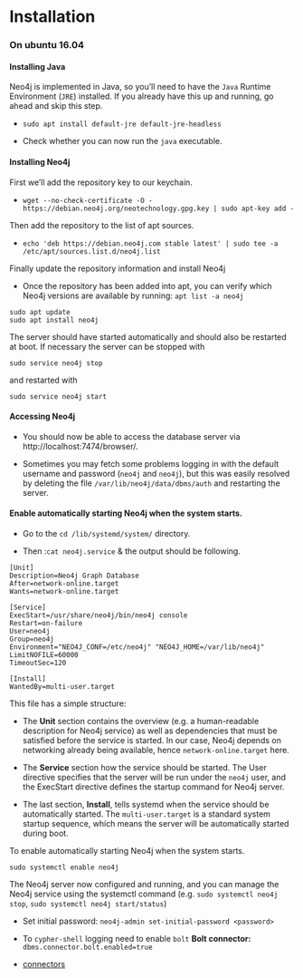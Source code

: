 # Installation
###  On ubuntu 16.04
#### Installing Java
Neo4j is implemented in Java, so you’ll need to have the `Java` Runtime Environment (`JRE`) installed.
If you already have this up and running, go ahead and skip this step.

+ `sudo apt install default-jre default-jre-headless`

+ Check whether you can now run the `java` executable.

#### Installing Neo4j
First we’ll add the repository key to our keychain.
+ `wget --no-check-certificate -O - https://debian.neo4j.org/neotechnology.gpg.key | sudo apt-key add -`

Then add the repository to the list of apt sources.

+ `echo 'deb https://debian.neo4j.com stable latest' | sudo tee -a /etc/apt/sources.list.d/neo4j.list`

Finally update the repository information and install Neo4j

+ Once the repository has been added into apt, you can verify which Neo4j versions are available by running: `apt list -a neo4j`

```
sudo apt update
sudo apt install neo4j
```

The server should have started automatically and should also be restarted at boot.
If necessary the server can be stopped with

`sudo service neo4j stop`

and restarted with

`sudo service neo4j start`


#### Accessing Neo4j
+ You should now be able to access the database server via http://localhost:7474/browser/.

+ Sometimes you may fetch  some problems logging in with the default username and password (`neo4j` and `neo4j`),
but this was easily resolved by deleting the file `/var/lib/neo4j/data/dbms/auth` and restarting the server.

####  Enable automatically starting Neo4j when the system starts.

+ Go to the `cd /lib/systemd/system/` directory.

+ Then :`cat neo4j.service` & the output should be following.

```
[Unit]
Description=Neo4j Graph Database
After=network-online.target
Wants=network-online.target

[Service]
ExecStart=/usr/share/neo4j/bin/neo4j console
Restart=on-failure
User=neo4j
Group=neo4j
Environment="NEO4J_CONF=/etc/neo4j" "NEO4J_HOME=/var/lib/neo4j"
LimitNOFILE=60000
TimeoutSec=120

[Install]
WantedBy=multi-user.target
```
This file has a simple structure:

+ The **Unit** section contains the overview (e.g. a human-readable description for Neo4j service) as well as dependencies that must be satisfied before the service is started. In our case, Neo4j depends on networking already being available, hence `network-online.target` here.

+ The **Service** section how the service should be started. The User directive specifies that the server will be run under the `neo4j` user, and the ExecStart directive defines the startup command for Neo4j server.

+ The last section, **Install**, tells systemd when the service should be automatically started. The `multi-user.target` is a standard system startup sequence, which means the server will be automatically started during boot.

To enable automatically starting Neo4j when the system starts.

`sudo systemctl enable neo4j`

The Neo4j server now configured and running, and you can manage the Neo4j service using the systemctl command (e.g. `sudo systemctl neo4j stop`, `sudo systemctl neo4j start/status`)

+ Set initial password: `neo4j-admin set-initial-password <password>`

+ To `cypher-shell` logging need to enable `bolt`
**Bolt connector:**
`dbms.connector.bolt.enabled=true`

+ [connectors](https://neo4j.com/docs/operations-manual/current/configuration/connectors/)
